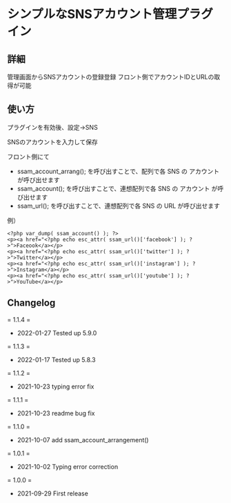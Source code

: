 # シンプルなSNSアカウント管理プラグイン

## 詳細

管理画面からSNSアカウントの登録登録
フロント側でアカウントIDとURLの取得が可能

## 使い方

プラグインを有効後、設定→SNS

SNSのアカウントを入力して保存

フロント側にて

- ssam_account_arrang(); を呼び出すことで、配列で各 SNS の アカウント が呼び出せます 
- ssam_account(); を呼び出すことで、連想配列で各 SNS の アカウント が呼び出せます 
- ssam_url(); を呼び出すことで、連想配列で各 SNS の URL が呼び出せます 

例）

```
<?php var_dump( ssam_account() ); ?>
<p><a href="<?php echo esc_attr( ssam_url()['facebook'] ); ?>">Faceook</a></p>
<p><a href="<?php echo esc_attr( ssam_url()['twitter'] ); ?>">Twitter</a></p>
<p><a href="<?php echo esc_attr( ssam_url()['instagram'] ); ?>">Instagram</a></p>
<p><a href="<?php echo esc_attr( ssam_url()['youtube'] ); ?>">YouTube</a></p>
```

## Changelog

= 1.1.4 =
* 2022-01-27 Tested up 5.9.0

= 1.1.3 =
* 2022-01-17 Tested up 5.8.3

= 1.1.2 =

* 2021-10-23 typing error fix

= 1.1.1 =
* 2021-10-23 readme bug fix

= 1.1.0 =
* 2021-10-07 add ssam_account_arrangement()

= 1.0.1 =
* 2021-10-02 Typing error correction

= 1.0.0 =
* 2021-09-29 First release

## 

